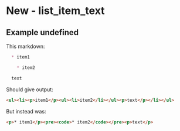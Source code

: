 # New - list_item_text

## Example undefined

This markdown:

```markdown
  * item1

    * item2

  text

```

Should give output:

```html
<ul><li><p>item1</p><ul><li>item2</li></ul><p>text</p></li></ul>
```

But instead was:

```html
<p>* item1</p><pre><code>* item2</code></pre><p>text</p>
```
